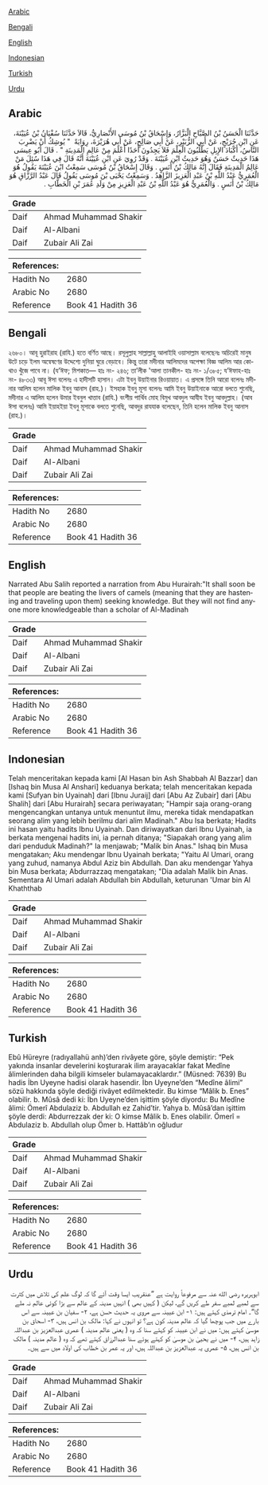 [Arabic](#arabic)

[Bengali](#bengali)

[English](#english)

[Indonesian](#indonesian)

[Turkish](#turkish)

[Urdu](#urdu)

## Arabic


<div dir="rtl" lang="ar" style={{fontSize:'larger',backgroundColor:'#f8f9fa',padding:20}}>
حَدَّثَنَا الْحَسَنُ بْنُ الصَّبَّاحِ الْبَزَّارُ، وَإِسْحَاقُ بْنُ مُوسَى الأَنْصَارِيُّ، قَالاَ حَدَّثَنَا سُفْيَانُ بْنُ عُيَيْنَةَ، عَنِ ابْنِ جُرَيْجٍ، عَنْ أَبِي الزُّبَيْرِ، عَنْ أَبِي صَالِحٍ، عَنْ أَبِي هُرَيْرَةَ، رِوَايَةً ‏ "‏ يُوشِكُ أَنْ يَضْرِبَ النَّاسُ، أَكْبَادَ الإِبِلِ يَطْلُبُونَ الْعِلْمَ فَلاَ يَجِدُونَ أَحَدًا أَعْلَمَ مِنْ عَالِمِ الْمَدِينَةِ ‏"‏ ‏.‏ قَالَ أَبُو عِيسَى هَذَا حَدِيثٌ حَسَنٌ وَهُوَ حَدِيثُ ابْنِ عُيَيْنَةَ ‏.‏ وَقَدْ رُوِيَ عَنِ ابْنِ عُيَيْنَةَ أَنَّهُ قَالَ فِي هَذَا سُئِلَ مَنْ عَالِمُ الْمَدِينَةِ فَقَالَ إِنَّهُ مَالِكُ بْنُ أَنَسٍ ‏.‏ وَقَالَ إِسْحَاقُ بْنُ مُوسَى سَمِعْتُ ابْنَ عُيَيْنَةَ يَقُولُ هُوَ الْعُمَرِيُّ عَبْدُ اللَّهِ بْنُ عَبْدِ الْعَزِيزَ الزَّاهِدُ ‏.‏ وَسَمِعْتُ يَحْيَى بْنَ مُوسَى يَقُولُ قَالَ عَبْدُ الرَّزَّاقِ هُوَ مَالِكُ بْنُ أَنَسٍ ‏.‏ وَالْعُمَرِيُّ هُوَ عَبْدُ اللَّهِ بْنُ عَبْدِ الْعَزِيزِ مِنْ وَلَدِ عُمَرَ بْنِ الْخَطَّابِ ‏.‏
</div>
<div style={{backgroundColor:'#f8f9fa',padding:20, marginBottom: 10}}><table> <thead> <tr> <th>Grade</th> <th></th> </tr> </thead> <tbody> <tr><td>Daif</td><td>Ahmad Muhammad Shakir</td></tr><tr><td>Daif</td><td>Al-Albani</td></tr><tr><td>Daif</td><td>Zubair Ali Zai</td></tr></tbody></table><table> <thead> <tr> <th>References:</th> <th></th> </tr> </thead> <tbody><tr><td>Hadith No</td><td>2680</td></tr><tr><td>Arabic No</td><td>2680</td></tr><tr><td>Reference</td><td>Book 41 Hadith 36</td></tr></tbody></table></div>

## Bengali


<div dir="ltr" lang="bn" style={{fontSize:'larger',backgroundColor:'#f8f9fa',padding:20}}>
২৬৮০। আবূ হুরাইরাহ (রাযি.) হতে বর্ণিত আছে। রসূলুল্লাহ সাল্লাল্লাহু আলাইহি ওয়াসাল্লাম বলেছেনঃ অচিরেই মানুষ উটে চড়ে ইলম অন্বেষণের উদ্দেশ্যে দুনিয়া ঘুরে বেড়াবে। কিন্তু তারা মদীনার আলিমদের অপেক্ষা বিজ্ঞ আলিম আর কোথাও খুঁজে পাবে না। (য’ঈফ; মিশকাত— হাঃ নং- ২৪৬; তা’লীক 'আলা তানকীল- হাঃ নং- ১/৩৮৫; য’ঈফাহ-হাঃ নং- ৪৮৩৩) আবূ ঈসা বলেনঃ এ হাদীসটি হাসান। এটা ইবনু উয়াইনার রিওয়ায়াত। এ প্রসঙ্গে তিনি আরো বলেনঃ মদীনার আলিম হলেন মালিক ইবনু আনাস (রাহ.)। ইসহাক ইবনু মূসা বলেনঃ আমি ইবনু উয়াইনাকে আরো বলতে শুনেছি, মদীনার এ আলিম হলেন উমার ইবনুল খাত্তাব (রাযি.) বংশীয় পার্থিব মোহ বিমুখ আবদুল আযীয ইবনু আবদুল্লাহ। (আব ঈসা বলেনঃ) আমি ইয়াহইয়া ইবনু মূসাকে বলতে শুনেছি, আবদুর রাযযাক বলেছেন, তিনি হলেন মালিক ইবনু আনাস (রাহ.)।
</div>
<div style={{backgroundColor:'#f8f9fa',padding:20, marginBottom: 10}}><table> <thead> <tr> <th>Grade</th> <th></th> </tr> </thead> <tbody> <tr><td>Daif</td><td>Ahmad Muhammad Shakir</td></tr><tr><td>Daif</td><td>Al-Albani</td></tr><tr><td>Daif</td><td>Zubair Ali Zai</td></tr></tbody></table><table> <thead> <tr> <th>References:</th> <th></th> </tr> </thead> <tbody><tr><td>Hadith No</td><td>2680</td></tr><tr><td>Arabic No</td><td>2680</td></tr><tr><td>Reference</td><td>Book 41 Hadith 36</td></tr></tbody></table></div>

## English


<div dir="ltr" lang="en" style={{fontSize:'larger',backgroundColor:'#f8f9fa',padding:20}}>
Narrated Abu Salih reported a narration from Abu Hurairah:"It shall soon be that people are beating the livers of camels (meaning that they are hastening and traveling upon them) seeking knowledge. But they will not find anyone more knowledgeable than a scholar of Al-Madinah
</div>
<div style={{backgroundColor:'#f8f9fa',padding:20, marginBottom: 10}}><table> <thead> <tr> <th>Grade</th> <th></th> </tr> </thead> <tbody> <tr><td>Daif</td><td>Ahmad Muhammad Shakir</td></tr><tr><td>Daif</td><td>Al-Albani</td></tr><tr><td>Daif</td><td>Zubair Ali Zai</td></tr></tbody></table><table> <thead> <tr> <th>References:</th> <th></th> </tr> </thead> <tbody><tr><td>Hadith No</td><td>2680</td></tr><tr><td>Arabic No</td><td>2680</td></tr><tr><td>Reference</td><td>Book 41 Hadith 36</td></tr></tbody></table></div>

## Indonesian


<div dir="ltr" lang="id" style={{fontSize:'larger',backgroundColor:'#f8f9fa',padding:20}}>
Telah menceritakan kepada kami [Al Hasan bin Ash Shabbah Al Bazzar] dan [Ishaq bin Musa Al Anshari] keduanya berkata; telah menceritakan kepada kami [Sufyan bin Uyainah] dari [Ibnu Juraij] dari [Abu Az Zubair] dari [Abu Shalih] dari [Abu Hurairah] secara periwayatan; "Hampir saja orang-orang mengencangkan untanya untuk menuntut ilmu, mereka tidak mendapatkan seorang alim yang lebih berilmu dari alim Madinah." Abu Isa berkata; Hadits ini hasan yaitu hadits Ibnu Uyainah. Dan diriwayatkan dari Ibnu Uyainah, ia berkata mengenai hadits ini, ia pernah ditanya; "Siapakah orang yang alim dari penduduk Madinah?" Ia menjawab; "Malik bin Anas." Ishaq bin Musa mengatakan; Aku mendengar Ibnu Uyainah berkata; "Yaitu Al Umari, orang yang zuhud, namanya Abdul Aziz bin Abdullah. Dan aku mendengar Yahya bin Musa berkata; Abdurrazzaq mengatakan; "Dia adalah Malik bin Anas. Sementara Al Umari adalah Abdullah bin Abdullah, keturunan 'Umar bin Al Khaththab
</div>
<div style={{backgroundColor:'#f8f9fa',padding:20, marginBottom: 10}}><table> <thead> <tr> <th>Grade</th> <th></th> </tr> </thead> <tbody> <tr><td>Daif</td><td>Ahmad Muhammad Shakir</td></tr><tr><td>Daif</td><td>Al-Albani</td></tr><tr><td>Daif</td><td>Zubair Ali Zai</td></tr></tbody></table><table> <thead> <tr> <th>References:</th> <th></th> </tr> </thead> <tbody><tr><td>Hadith No</td><td>2680</td></tr><tr><td>Arabic No</td><td>2680</td></tr><tr><td>Reference</td><td>Book 41 Hadith 36</td></tr></tbody></table></div>

## Turkish


<div dir="ltr" lang="tr" style={{fontSize:'larger',backgroundColor:'#f8f9fa',padding:20}}>
Ebû Hüreyre (radıyallahü anh)’den rivâyete göre, şöyle demiştir: “Pek yakında insanlar develerini koşturarak ilim arayacaklar fakat Medîne âlimlerinden daha bilgili kimseler bulamayacaklardır.” (Müsned: 7639) Bu hadis İbn Uyeyne hadisi olarak hasendir. İbn Uyeyne’den “Medîne âlimi” sözü hakkında şöyle dediği rivâyet edilmektedir. Bu kimse “Mâlik b. Enes” olabilir. b. Mûsâ dedi ki: İbn Uyeyne’den işittim şöyle diyordu: Bu Medîne âlimi: Ömerî Abdulaziz b. Abdullah ez Zahid’tir. Yahya b. Mûsâ’dan işittim şöyle derdi: Abdurrezzak der ki: O kimse Mâlik b. Enes olabilir. Ömerî = Abdulaziz b. Abdullah olup Ömer b. Hattâb’ın oğludur
</div>
<div style={{backgroundColor:'#f8f9fa',padding:20, marginBottom: 10}}><table> <thead> <tr> <th>Grade</th> <th></th> </tr> </thead> <tbody> <tr><td>Daif</td><td>Ahmad Muhammad Shakir</td></tr><tr><td>Daif</td><td>Al-Albani</td></tr><tr><td>Daif</td><td>Zubair Ali Zai</td></tr></tbody></table><table> <thead> <tr> <th>References:</th> <th></th> </tr> </thead> <tbody><tr><td>Hadith No</td><td>2680</td></tr><tr><td>Arabic No</td><td>2680</td></tr><tr><td>Reference</td><td>Book 41 Hadith 36</td></tr></tbody></table></div>

## Urdu


<div dir="rtl" lang="ur" style={{fontSize:'larger',backgroundColor:'#f8f9fa',padding:20}}>
ابوہریرہ رضی الله عنہ سے مرفوعاً روایت ہے ”عنقریب ایسا وقت آئے گا کہ لوگ علم کی تلاش میں کثرت سے لمبے لمبے سفر طے کریں گے، لیکن ( کہیں بھی ) انہیں مدینہ کے عالم سے بڑا کوئی عالم نہ ملے گا“۔ امام ترمذی کہتے ہیں: ۱- ابن عیینہ سے مروی یہ حدیث حسن ہے، ۲- سفیان بن عیینہ سے اس بارے میں جب پوچھا گیا کہ عالم مدینہ کون ہے؟ تو انہوں نے کہا: مالک بن انس ہیں، ۳- اسحاق بن موسیٰ کہتے ہیں: میں نے ابن عیینہ کو کہتے سنا کہ وہ ( یعنی عالم مدینہ ) عمری عبدالعزیز بن عبداللہ زاہد ہیں، ۴- میں نے یحییٰ بن موسیٰ کو کہتے ہوئے سنا عبدالرزاق کہتے تھے کہ وہ ( عالم مدینہ ) مالک بن انس ہیں، ۵- عمری یہ عبدالعزیز بن عبداللہ ہیں، اور یہ عمر بن خطاب کی اولاد میں سے ہیں۔
</div>
<div style={{backgroundColor:'#f8f9fa',padding:20, marginBottom: 10}}><table> <thead> <tr> <th>Grade</th> <th></th> </tr> </thead> <tbody> <tr><td>Daif</td><td>Ahmad Muhammad Shakir</td></tr><tr><td>Daif</td><td>Al-Albani</td></tr><tr><td>Daif</td><td>Zubair Ali Zai</td></tr></tbody></table><table> <thead> <tr> <th>References:</th> <th></th> </tr> </thead> <tbody><tr><td>Hadith No</td><td>2680</td></tr><tr><td>Arabic No</td><td>2680</td></tr><tr><td>Reference</td><td>Book 41 Hadith 36</td></tr></tbody></table></div>